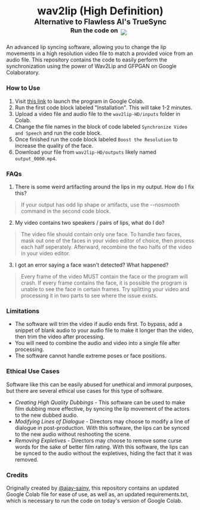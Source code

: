 <h1 align="center">wav2lip (High Definition)<br><sup><sub>Alternative to Flawless AI's TrueSync<br>  <sup>Run the code on &nbsp;</sup><a target="_blank" href="https://colab.research.google.com/github/indianajson/wav2lip-HD/blob/main/colab.ipynb"><img src="https://colab.research.google.com/assets/colab-badge.svg"/></a> &nbsp; 
  </sub></sup>
 </h1>

An advanced lip syncing software, allowing you to change the lip movements in a high resolution video file to match a provided voice from an audio file. This repository contains the code to easily perform the synchronization using the power of Wav2Lip and GFPGAN on Google Colaboratory. 

### How to Use

1. Visit [this link](https://colab.research.google.com/github/dreucodi/wav2lip-HD/blob/main/colab.ipynb) to launch the program in Google Colab.
2. Run the first code block labeled "Installation". This will take 1-2 minutes.
3. Upload a video file and audio file to the `wav2lip-HD/inputs` folder in Colab.
4. Change the file names in the block of code labeled `Synchronize Video and Speech` and run the code block. 
5. Once finished run the code block labeled `Boost the Resolution` to increase the quality of the face.
6. Download your file from `wav2lip-HD/outputs` likely named `output_0000.mp4`.

### FAQs
 
1. There is some weird artifacting around the lips in my output. How do I fix this?

> If your output has odd lip shape or artifacts, use the --nosmooth command in the second code block.

2. My video contains two speakers / pairs of lips, what do I do? 

> The video file should contain only one face. To handle two faces, mask out one of the faces in your video editor of choice, then process each half seperately. Afterward, recombine the two halfs of the video in your video editor. 

3. I got an error saying a face wasn't detected? What happened?

> Every frame of the video MUST contain the face or the program will crash. If every frame contains the face, it is possible the program is unable to see the face in certain frames. Try splitting your video and processing it in two parts to see where the issue exists. 

### Limitations

- The software will trim the video if audio ends first. To bypass, add a snippet of blank audio to your audio file to make it longer than the video, then trim the video after processing.
- You will need to combine the audio and video into a single file after processing. 
- The software cannot handle extreme poses or face positions.

### Ethical Use Cases

Software like this can be easily abused for unethical and immoral purposes, but there are several ethical use cases for this type of software. 

- *Creating High Quality Dubbings* - This software can be used to make film dubbing more effective, by syncing the lip movement of the actors to the new dubbed audio. 
- *Modifying Lines of Dialogue* - Directors may choose to modify a line of dialogue in post-production. With this software, the lips can be synced to the new audio without reshooting the scene.
- *Removing Expletives* - Directors may choose to remove some curse words for the sake of better film rating. With this software, the lips can be synced to the audio without the expletives, hiding the fact that it was removed. 

### Credits

Originally created by [@ajay-sainy](https://github.com/ajay-sainy/), this repository contains an updated Google Colab file for ease of use, as well as, an updated requirements.txt, which is necessary to run the code on today's version of Google Colab. 
